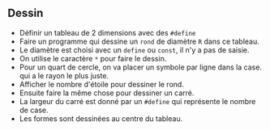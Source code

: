 ## Dessin 

- Définir un tableau de 2 dimensions avec des `#define`
- Faire un programme qui dessine un `rond` de diamètre `R` dans ce tableau.
- Le diamètre est choisi avec un `define` ou `const`, il n'y a pas de saisie.
- On utilise le caractère `*` pour faire le dessin.
- Pour un quart de cercle, on va placer un symbole par ligne dans la case.
  qui a le rayon le plus juste.
- Afficher le nombre d'étoile pour dessiner le rond.
- Ensuite faire la même chose pour dessiner un carré.
- La largeur du carré est donné par un `#define` qui représente le nombre de case.
- Les formes sont dessinées au centre du tableau.
